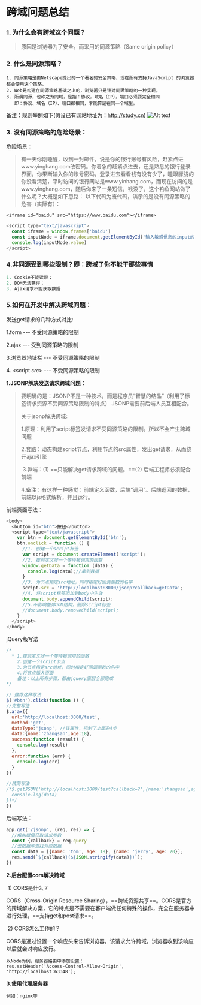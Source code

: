 # 跨域问题总结

### 1. 为什么会有跨域这个问题？
   > 原因是浏览器为了安全，而采用的同源策略（Same origin policy）

### 2. 什么是同源策略？
    1. 同源策略是由Netscape提出的一个著名的安全策略，现在所有支持JavaScript 的浏览器都会使用这个策略。
    2. Web是构建在同源策略基础之上的，浏览器只是针对同源策略的一种实现。
    3. 所谓同源，也称之为同域，是指：协议，域名（IP），端口必须要完全相同
       即：协议、域名（IP）、端口都相同，才能算是在同一个域里。
备注：规则举例如下(假设已有网站地址为：http://study.cn)
![Alt text](https://s2.ax1x.com/2019/01/26/knAIit.png)

### 3. 没有同源策略的危险场景：
危险场景：
> 有一天你刚睡醒，收到一封邮件，说是你的银行账号有风险，赶紧点进www.yinghang.com改密码。你着急的赶紧点进去，还是熟悉的银行登录界面，你果断输入你的账号密码，登录进去看看钱有没有少了，睡眼朦胧的你没看清楚，平时访问的银行网站是www.yinhang.com，而现在访问的是www.yinghang.com，随后你来了一条短信，钱没了，这个钓鱼网站做了什么呢？大概是如下思路：
	以下代码为废代码，演示的是没有同源策略的危害（实际有）：
	
	<iframe id="baidu" src="https://www.baidu.com"></iframe>

```js
<script type="text/javascript">
  const iframe = window.frames['baidu']
  const inputNode = iframe.document.getElementById('输入敏感信息的input的id')
  console.log(inputNode.value)
</script>
```

### 4.非同源受到哪些限制？即：跨域了你不能干那些事情
```js
1. Cookie不能读取；
2. DOM无法获得；
3. Ajax请求不能获取数据
```

### 5.如何在开发中解决跨域问题：

发送get请求的几种方式对比:

   1.form  --- 不受同源策略的限制

   2.ajax  --- 受到同源策略的限制

   3.浏览器地址栏 --- 不受同源策略的限制

   4.<img>  <link> <script *src*> --- 不受同源策略的限制

**1.JSONP解决发送请求跨域问题：**

> 要明确的是：JSONP不是一种技术，而是程序员“智慧的结晶”（利用了标签请求资源不受同源策略限制的特点）
> JSONP需要前后端人员互相配合。
>
> 关于jsonp解决跨域:
>
> ​	1.原理：利用了script标签发请求不受同源策略的限制。所以不会产生跨域问题
>
> ​    2.套路：动态构建script节点，利用节点的src属性，发出get请求，从而绕开ajax引擎
>
> ​    3.弊端：(1) ==只能解决get请求跨域的问题。==(2) 后端工程师必须配合前端
>
> ​    4.备注：有这样一种感觉：前端定义函数，后端“调用”。后端返回的数据，前端以js格式解析，并且运行。

前端页面写法：

```js
<body>
  <button id="btn">按钮</button>
  <script type="text/javascript">
    var btn = document.getElementById('btn');
    btn.onclick = function () {
      //1. 创建一个script标签
      var script = document.createElement('script');
      //2. 提前定义好一个等待被调用的函数
      window.getData = function (data) {
        console.log(data);//拿到数据
      }
      //3. 为节点指定src地址，同时指定好回调函数的名字
      script.src = 'http://localhost:3000/jsonp?callback=getData';
      //4. 将script标签添加到body中生效
      document.body.appendChild(script);
      //5.不影响整体DOM结构，删除script标签
      //document.body.removeChild(script);
    }
  </script>
</body>
```
jQuery版写法

```js
/*
  * 1.提前定义好一个等待被调用的函数
    2.创建一个script节点
    3.为节点指定src地址，同时指定好回调函数的名字
    4.将节点插入页面
    备注：以上所有步骤，都由jquery底层全部完成
*/

// 推荐这种写法
$('#btn').click(function () {
//完整写法
$.ajax({
  url:'http://localhost:3000/test',
  method:'get',
  dataType:'jsonp', //该属性，控制了上面的4步
  data:{name:'zhangsan',age:18},
  success:function (result) {
    console.log(result)
  },
  error:function (err) {
    console.log(err)
  }
})

//精简写法
/*$.getJSON('http://localhost:3000/test?callback=?',{name:'zhangsan',age:18},function (data) {
  console.log(data)
})*/
})
```



后端写法：

```js
app.get('/jsonp', (req, res) => {
  //解构赋值获取请求参数
  const {callback} = req.query
  //去数据库查找对应数据
  const data = [{name: 'tom', age: 18}, {name: 'jerry', age: 20}];
  res.send(`${callback}(${JSON.stringify(data)})`);
})
```

**2.后台配置cors解决跨域**

​	1)    CORS是什么？

CORS（Cross-Origin Resource Sharing），==跨域资源共享==。CORS是官方的跨域解决方案，它的特点是不需要在客户端做任何特殊的操作，完全在服务器中进行处理，==支持get和post请求==。

​	2)    CORS怎么工作的？

CORS是通过设置一个响应头来告诉浏览器，该请求允许跨域，浏览器收到该响应以后就会对响应放行。

	以Node为例，服务器路由中添加设置：
	res.setHeader('Access-Control-Allow-Origin', 'http://localhost:63348');

**3.使用代理服务器**

	例如：nginx等